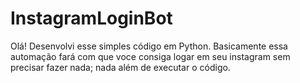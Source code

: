 # InstagramLoginBot
Olá! Desenvolvi esse simples código em Python. Basicamente essa automação fará com que voce consiga logar em seu instagram sem precisar fazer nada; nada além de executar o código.
